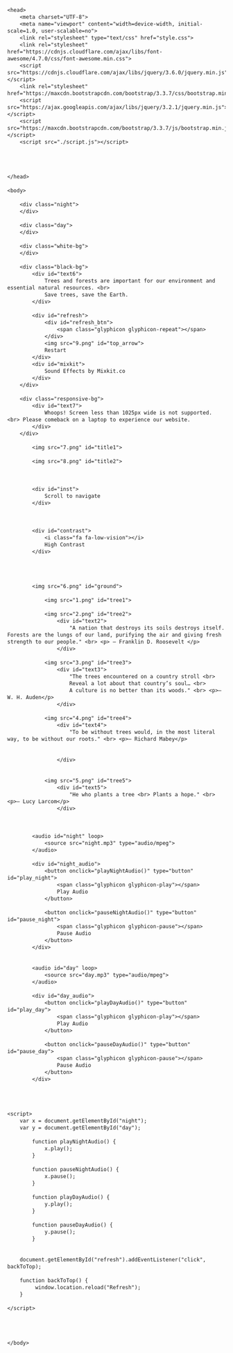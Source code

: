 <!DOCTYPE html>
<html>

    <head>
        <meta charset="UTF-8">
        <meta name="viewport" content="width=device-width, initial-scale=1.0, user-scalable=no">
        <link rel="stylesheet" type="text/css" href="style.css">
        <link rel="stylesheet" href="https://cdnjs.cloudflare.com/ajax/libs/font-awesome/4.7.0/css/font-awesome.min.css">
        <script src="https://cdnjs.cloudflare.com/ajax/libs/jquery/3.6.0/jquery.min.js"></script>
        <link rel="stylesheet" href="https://maxcdn.bootstrapcdn.com/bootstrap/3.3.7/css/bootstrap.min.css">
        <script src="https://ajax.googleapis.com/ajax/libs/jquery/3.2.1/jquery.min.js"></script>
        <script src="https://maxcdn.bootstrapcdn.com/bootstrap/3.3.7/js/bootstrap.min.js"></script>
        <script src="./script.js"></script>



        
    </head>

    <body>

        <div class="night"> 
        </div>

        <div class="day">
        </div>

        <div class="white-bg">
        </div>

        <div class="black-bg">
            <div id="text6">
                Trees and forests are important for our environment and essential natural resources. <br>
                Save trees, save the Earth.
            </div>

            <div id="refresh">
                <div id="refresh_btn">
                    <span class="glyphicon glyphicon-repeat"></span>
                </div>
                <img src="9.png" id="top_arrow">
                Restart
            </div>
            <div id="mixkit">
                Sound Effects by Mixkit.co
            </div>
        </div>

        <div class="responsive-bg">
            <div id="text7">
                Whoops! Screen less than 1025px wide is not supported. <br> Please comeback on a laptop to experience our website.
            </div>
        </div>

            <img src="7.png" id="title1">

            <img src="8.png" id="title2">



            <div id="inst">
                Scroll to navigate
            </div>



            <div id="contrast"> 
                <i class="fa fa-low-vision"></i>
                High Contrast
            </div>




            <img src="6.png" id="ground">

                <img src="1.png" id="tree1">
            
                <img src="2.png" id="tree2">
                    <div id="text2">
                        "A nation that destroys its soils destroys itself. Forests are the lungs of our land, purifying the air and giving fresh strength to our people." <br> <p> ― Franklin D. Roosevelt </p>
                    </div>
                
                <img src="3.png" id="tree3">
                    <div id="text3">
                        "The trees encountered on a country stroll <br>
                        Reveal a lot about that country’s soul… <br>
                        A culture is no better than its woods." <br> <p>― W. H. Auden</p>
                    </div>
            
                <img src="4.png" id="tree4">
                    <div id="text4">
                        "To be without trees would, in the most literal way, to be without our roots." <br> <p>― Richard Mabey</p>


                    </div>
                
            
                <img src="5.png" id="tree5">
                    <div id="text5">
                        "He who plants a tree <br> Plants a hope." <br> <p>― Lucy Larcom</p>
                    </div>



            <audio id="night" loop>
                <source src="night.mp3" type="audio/mpeg">
            </audio>

            <div id="night_audio">
                <button onclick="playNightAudio()" type="button" id="play_night">
                    <span class="glyphicon glyphicon-play"></span>
                    Play Audio
                </button>

                <button onclick="pauseNightAudio()" type="button" id="pause_night">
                    <span class="glyphicon glyphicon-pause"></span>
                    Pause Audio
                </button>
            </div>


            <audio id="day" loop>
                <source src="day.mp3" type="audio/mpeg">
            </audio>

            <div id="day_audio">
                <button onclick="playDayAudio()" type="button" id="play_day">
                    <span class="glyphicon glyphicon-play"></span>
                    Play Audio
                </button>

                <button onclick="pauseDayAudio()" type="button" id="pause_day">
                    <span class="glyphicon glyphicon-pause"></span>
                    Pause Audio
                </button>
            </div>

    
    
    
    <script>
        var x = document.getElementById("night");
        var y = document.getElementById("day");

            function playNightAudio() {
                x.play();
            }

            function pauseNightAudio() {
                x.pause();
            }

            function playDayAudio() {
                y.play();
            }

            function pauseDayAudio() {
                y.pause();
            }


        document.getElementById("refresh").addEventListener("click", backToTop);

        function backToTop() {
             window.location.reload("Refresh");
        }

    </script>


        

    </body>

</html>

